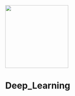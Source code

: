 <img src="https://github.com/luishernand/pandas_fundamentals/blob/master/logo4.JPG?raw=true" height = 200 width=200 alt=" "> 

# Deep_Learning
